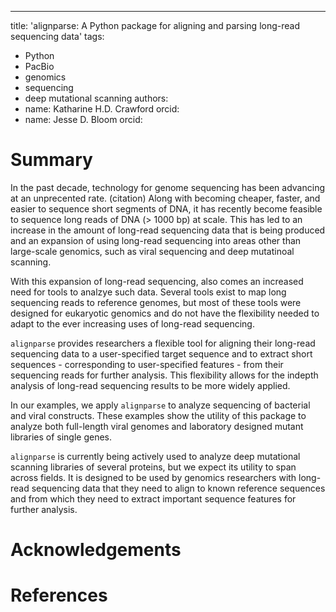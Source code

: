 ---
title: 'alignparse: A Python package for aligning and parsing long-read sequencing data'
tags:
 - Python
 - PacBio
 - genomics
 - sequencing
 - deep mutational scanning
authors:
 - name: Katharine H.D. Crawford
   orcid:
 - name: Jesse D. Bloom
   orcid: 


# Summary

In the past decade, technology for genome sequencing has been advancing at an unprecented rate. (citation) Along with becoming cheaper, faster, and easier to sequence short segments of DNA, it has recently become feasible to sequence long reads of DNA (> 1000 bp) at scale. This has led to an increase in the amount of long-read sequencing data that is being produced and an expansion of using long-read sequencing into areas other than large-scale genomics, such as viral sequencing and deep mutatinoal scanning. 

With this expansion of long-read sequencing, also comes an increased need for tools to analzye such data. Several tools exist to map long sequencing reads to reference genomes, but most of these tools were designed for eukaryotic genomics and do not have the flexibility needed to adapt to the ever increasing uses of long-read sequencing.

`alignparse` provides researchers a flexible tool for aligning their long-read sequencing data to a user-specified target sequence and to extract short sequences - corresponding to user-specified features - from their sequencing reads for further analysis. This flexibility allows for the indepth analysis of long-read sequencing results to be more widely applied. 

In our examples, we apply `alignparse` to analyze sequencing of bacterial and viral constructs. These examples show the utility of this package to analyze both full-length viral genomes and laboratory designed mutant libraries of single genes. 

`alignparse` is currently being actively used to analyze deep mutational scanning libraries of several proteins, but we expect its utility to span across fields. It is designed to be used by genomics researchers with long-read sequencing data that they need to align to known reference sequences and from which they need to extract important sequence features for further analysis.

# Acknowledgements

# References